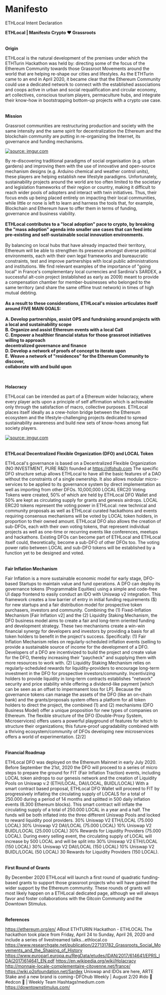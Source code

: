 # Manifesto
ETHLocal Intent Declaration

**ETHLocal | Manifesto
Crypto ❤️ Grassroots**
</br>
</br>
</br>
**Origin**  
  
ETHLocal is the natural development of the premises under which the ETHTurin Hackathon was held by: 
directing some of the focus of the Ethereum Community towards those Grassroot Movements around the world that are helping re-shape our cities and lifestyles. 
As the ETHTurin came to an end in April 2020, it became clear that the Ethereum Community could use a dedicated network to connect with the established associations and coops active in urban and social requalification and circular economy, art collectives, conscious tourism players, permaculture hubs, and integrate their know-how in bootstrapping bottom-up projects with a crypto use case.
</br>
</br>
</br>
**Mission**  
  
Grassroot communities are restructuring production and society with the same intensity and the same spirit for decentralization the Ethereum and the blockchain community are putting in re-organizing the Internet, its governance and funding mechanisms. 

<a href="https://imgur.com/YexDeE0"><img src="https://i.imgur.com/YexDeE0.jpg" title="source: imgur.com" /></a>

By re-discovering traditional paradigms of social organisation (e.g. urban gardens) and improving them with the use of innovative and open-source mechanism designs (e.g. Arduino chemical and weather control units), these players are helping establish new lifestyle paradigms. Unfortunately, sustainability projects around the world are too often limited to the societary and legislation frameworks of their region or country, making it difficult to reach wider pools of adopters and interact with twin initiatives. Thus, their focus ends up being placed entirely on impacting their local communities, while little or none is left to learn and harness the tools that, for example, Blockchain and Ethereum have to offer them in terms of funding, governance and business viability.
<br>
<br>
**ETHLocal contributes to a "local adoption" pace to crypto, by breaking the "mass adoption" agenda into smaller use cases that can feed into pre-existing and self-sustainable social innovation environments.**
<br>
<br>
By balancing on local hubs that have already impacted their territory, Ethereum will be able to strengthen its presence amongst diverse political environments, each with their own legal frameworks and bureaucratic constraints, test and improve partnerships with local public administrations and institutions.
We find relevant examples of the importance of "going local" in France's complementary local currencies and Sardinia's SARDEX, a successful alt-coin project (established as early as 2009) meant to provide a compensation chamber for member-businesses who belonged to the same territory (and share the same offline trust network) in times of high mutual debting.<br>
<br>
**As a result to these considerations, ETHLocal's mission articulates itself around FIVE MAIN GOALS:<br>
<br>
A. Develop partnerships, assist OPS and fundraising around projects with a local and sustainability scope <br> 
B. Organize and assist Ethereum events with a local Call <br>
C. Empower a healthier financial status for those grassroot initiatives willing to approach <br>
decentralized governance and finance <br>
D. Develop a network of proofs of concept to iterate upon <br>
E. Weave a network of "residences" for the Ethereum Community to discover, <br>
collaborate with and build upon**
</br>
</br>
</br>
 
**Holacracy**  

ETHLocal can be intended as part of a Ethereum wider holacracy, where every player acts upon a principle of self affirmation which is achievable only through the satisfaction of macro, collective purposes.
ETHLocal places itself ideally as a crew-holon bridge between the Ethereum ecosystem and the lifestyle-challenging projects dedicated to spread sustainability awareness and build new sets of know-hows among fiat society players.

<a href="https://imgur.com/yIrMhcp"><img src="https://i.imgur.com/yIrMhcp.jpg" title="source: imgur.com" /></a>
</br>
</br>
</br>
**ETHLocal Decentralized Flexible Organization (DFO)
and LOCAL Token**  
  
ETHLocal's governance is based on a Decentralized Flexible Organization (NO INVESTMENT, PURE R&D) founded at https://dfohub.com The specific DFO structure setup allows ETHLocal to have all the basic features of a DAO without the constraints of a single ownership. It also allows modular micro-services to be applied to its governance system by direct implementation as well as importing from other DFOs.
10,000,000 LOCAL ERC20 Voting Tokens were created, 50% of which are held by ETHLocal DFO Wallet and 50% are kept as circulating supply for grants and genesis airdrops.
LOCAL ERC20 tokens represent the voting power in ETHLocal: new technical and community proposals as well as ETHLocal curated hackathons and events requiring consensus mechanisms will be voted by LOCAL token holders, in proportion to their owned amount.
ETHLocal DFO also allows the creation of sub-DFOs, each with their own voting tokens, that represent individual projects as well as one-time or recurring events like conferences, meetups and hackathons. Existing DFOs can become part of ETHLocal and ETHLocal itself could, theoretically, become a sub-DFO of other DFOs too. The voting power ratio between LOCAL and sub-DFO tokens will be established by a function yet to be designed and voted.
</br>
</br>
</br>
**Fair Inflation Mechanism**  
  
Fair Inflation is a more sustainable economic model for early stage, DFO-based Startups to maintain value and fund operations.
A DFO can deploy its governance tokens (Programmable Equities) using a simple and code-free UI dapp frontend to easily conduct an IDO with Uniswap v2 integration. This framework creates a low barrier of entry in initial funding requirements ($) for new startups and a fair distribution model for prospective token purchasers, investors and community. Combining the (1) Fixed-Inflation Mechanism [Fair Inflation v2] and the (2) Liquidity Staking Mechanism, the DFO business model aims to create a fair and long-term oriented funding and development strategy. These two mechanisms create a win-win financial synergy for developers and investors by providing a basis for all token holders to benefit in the project's success. Specifically:
(1) Fair Inflation Mechanism relies on regularly-scheduled inflation events (selling to provide a sustainable source of income for the development of a DFO. Developers of a DFO are incentivized to build the project and create value for the DFO, thereby increasing their "paycheck" and supplying them with more resources to work with.
(2) Liquidity Staking Mechanism relies on regularly-scheduled rewards for liquidity-providers to encourage long-term investment in the DFO for prospective investors/community. Incentivizing holders to provide liquidity in long-term contracts establishes "network" security and price stability while offering a dividend-like payment [which can be seen as an offset to impermanent loss for LP]. Because the governance tokens can manage the assets of the DFO (like an on-chain bank) and the grants/proposals system offers a platform for all token holders to direct the project, the combined (1) and (2) mechanisms (DFO Business Model) offer a unique proposition for new types of companies on Ethereum. The flexible structure of the DFO (Double-Proxy System, Microservices) offers users a powerful playground of features for which to structure their organizations; this future-proof upgradability combined with a thriving ecosystem/community of DFOs developing new microservices offers a world of experimentation. [2/2]
</br>
</br>
</br>
**Financial Roadmap**  
  
ETHLocal DFO was deployed on the Ethereum Mainnet in early July 2020.
Before September the 21st, 2020 the DFO will proceed to a series of micro steps to prepare the ground for FIT (Fair Inflation Traction) events, including LOCAL token airdrops to our genesis network and the creation of Liquidity Pools on Uniswap v.2 (ETH/LOCAL, DAI/LOCAL, BUIDL/LOCAL)
With a smart contract based proposal, ETHLocal DFO Wallet will proceed to FIT by progressively inflating the circulating supply of LOCALS for a total of 250.000 during a period of 14 months and splitted in 500 daily inflation events (6.300 Ethereum blocks). This smart contract will inflate the circulating supply of a total of 250.000 LOCAL in a year and a half.
The funds will be both inflated into the three different Uniswap Pools and locked to reward liquidity pool providers.
30% Uniswap V2 ETH/LOCAL (75.000 LOCAL)
30% Uniswap V2 DAI/LOCAL (75.000 LOCAL)
10% Uniswap V2 BUIDL/LOCAL (25.000 LOCAL)
30% Rewards for Liquidity Providers (75.000 LOCAL).
During every selling event, the circulating supply of LOCAL will increase by 500 LOCAL and will be split into
30% Uniswap V2 ETH/LOCAL (150 LOCAL)
30% Uniswap V2 DAI/LOCAL (150 LOCAL)
10% Uniswap V2 BUIDL/LOCAL (50 LOCAL)
30 Rewards for Liquidity Providers (150 LOCAL).
</br>
</br>
</br>
**First Round of Grants**  
  
By December 2020 ETHLocal will launch a first round of quadratic funding-based grants to support those grassroot projects who will have gained the wider support by the Ethereum community. These rounds of grants will most likely happen on a ETHLocal dedicated page, although we will always favor and foster collaborations with the Gitcoin Community and the Downtown Stimulus.
</br>
</br>
</br>
**References**  
  
https://ethereum.org/en/
ABout ETHTURIN Hackathon - ETHLOCAL
The hackathon took place from Friday, April 24 to Sunday, April 26, 2020 and include a series of livestreamed talks…ethlocal.co
https://www.researchgate.net/publication/227131782_Grassroots_Social_Movements_and_the_Shaping_of_History
https://www.europarl.europa.eu/RegData/etudes/IDAN/2017/614641/EPRS_IDA(2017)614641_EN.pdf
https://en.wikipedia.org/wiki/Holacracy
http://monnaie-locale-complementaire-citoyenne.net/france/
https://wiki.p2pfoundation.net/Sardex
Uniswap and IDOs are here, ARTE Stake and a new brand is coming - DFOhub Weekly | August 2/20
#ido 🦄 #edcon 🎤 | Weekly Team Hashtags!medium.com
https://downtownstimulus.com/
